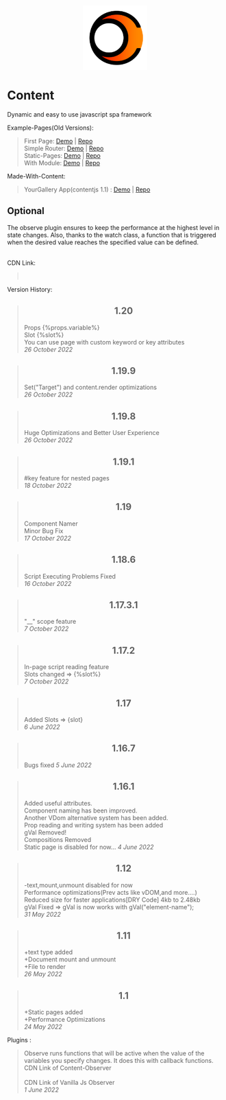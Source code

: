 <div align="center">
<img width="150px" src="https://github.com/HasanHuseyinDemir/Crud-Application-with-ContentJS/raw/master/images/contentjs.png"/>
</div>


# Content
 Dynamic and easy to use javascript spa framework
 
Example-Pages(Old Versions):
>First Page: [Demo](https://hasanhuseyindemir.github.io/Content/Examples/First-Page/index.html) | [Repo](https://github.com/HasanHuseyinDemir/Content/tree/main/Examples/First-Page)<br>
>Simple Router: [Demo](https://hasanhuseyindemir.github.io/Content/Examples/Simple-Router/) | [Repo](https://github.com/HasanHuseyinDemir/Content/tree/main/Examples/Simple-Router)<br>
>Static-Pages: [Demo](https://hasanhuseyindemir.github.io/Content/Examples/Test/) | [Repo](https://github.com/HasanHuseyinDemir/Content/tree/main/Examples/Test)<br>
>With Module: [Demo](https://hasanhuseyindemir.github.io/Content/Examples/With%20Module/) | [Repo](https://github.com/HasanHuseyinDemir/Content/tree/main/Examples/With%20Module)

Made-With-Content:
>YourGallery App(contentjs 1.1) : [Demo](https://hasanhuseyindemir.github.io/YourGallery-App/) | [Repo](https://github.com/HasanHuseyinDemir/YourGallery-App)

## Optional
The observe plugin ensures to keep the performance at the highest level in state changes. Also, thanks to the watch class, a function that is triggered when the desired value reaches the specified value can be defined.

<br>
CDN Link:

><script src="https://cdn.jsdelivr.net/gh/hasanhuseyindemir/Content/plugin-observe/observe-content-1.16.min.js"></script><br>
><script src="https://cdn.jsdelivr.net/gh/hasanhuseyindemir/Content/versions/content-1.21.1.js"></script>

Version History:
><h2 align="center">1.20</h2>
>Props {%props.variable%}<br>
>Slot {%slot%}<br>
>You can use page with custom keyword or key attributes<br>
><i>26 October 2022</i>

><h2 align="center">1.19.9</h2>
>Set("Target") and content.render optimizations<br>
><i>26 October 2022</i>

><h2 align="center">1.19.8</h2>
>Huge Optimizations and Better User Experience<br>
><i>26 October 2022</i>

><h2 align="center">1.19.1</h2>
>#key feature for nested pages<br>
><i>18 October 2022</i>

><h2 align="center">1.19</h2>
>Component Namer <br>
>Minor Bug Fix<br>
><i>17 October 2022</i>

><h2 align="center">1.18.6</h2>
>Script Executing Problems Fixed<br>
><i>16 October 2022</i>

><h2 align="center">1.17.3.1</h2>
>"__" scope feature<br>
><i>7 October 2022</i>

><h2 align="center">1.17.2</h2>
>In-page script reading feature<br>
>Slots changed => {%slot%}<br>
><i>7 October 2022</i>

><h2 align="center">1.17</h2>
>Added Slots => {slot}<br>
><i>6 June 2022</i>


><h2 align="center">1.16.7</h2>
>Bugs fixed
><i>5 June 2022</i>

><h2 align="center">1.16.1</h2>
>Added useful attributes. <br>
>Component naming has been improved. <br>
>Another VDom alternative system has been added. <br>
>Prop reading and writing system has been added<br>
>gVal Removed!<br>
>Compositions Removed<br>
>Static page is disabled for now...
><i>4 June 2022</i>


><h2 align="center">1.12</h2>
>-text,mount,unmount disabled for now<br>
>Performance optimizations(Prev acts like vDOM,and more....)<br>
>Reduced size for faster applications[DRY Code] 4kb to 2.48kb<br>
>gVal Fixed => gVal is now works with gVal("element-name");<br>
><i align="center">31 May 2022</i>

><h2 align="center">1.11</h2>
>+text type added<br>
>+Document mount and unmount<br> 
>+File to render<br>
><i align="center">26 May 2022</i>

><h2 align="center">1.1</h2> 
>
>+Static pages added<br>
>+Performance Optimizations<br>
<i align="center">24 May 2022</i>

Plugins : 

>Observe runs functions that will be active when the value of the variables you specify changes. It does this with callback functions.<br>
>CDN Link of Content-Observer <script src="https://cdn.jsdelivr.net/gh/hasanhuseyindemir/Content/plugin-observe/observe-for-content.min.js"></script><br><br>
>CDN Link of Vanilla Js Observer <script src="https://cdn.jsdelivr.net/gh/hasanhuseyindemir/Content/plugin-observe/observe-vanilla.min.js"></script><br>
><i>1 June 2022</i>

